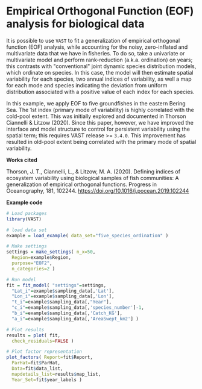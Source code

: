 
# Empirical Orthogonal Function (EOF) analysis for biological data

It is possible to use `VAST` to fit a generalization of empirical orthogonal function (EOF) analysis, while accounting for the noisy, zero-inflated and multivariate data that we have in fisheries.  To do so, take a univariate or multivariate model and perform rank-reduction (a.k.a. ordination) on years; this contrasts with "conventional" joint dynamic species distribution models, which ordinate on species. In this case, the model will then estimate spatial variability for each species, two annual indices of variability, as well a map for each mode and species indicating the deviation from uniform distribution associated with a positive value of each index for each species.

In this example, we apply EOF to five groundfishes in the eastern Bering Sea.  The 1st index (primary mode of variability) is highly correlated with the cold-pool extent. This was initially explored and documented in Thorson Ciannelli & Litzow (2020). Since this paper, however, we have improved the interface and model structure to control for persistent variability using the spatial term; this requires VAST release >= `3.4.0`.  This improvement has resulted in old-pool extent being correlated with the primary mode of spatial variability.

**Works cited**

Thorson, J. T., Ciannelli, L., & Litzow, M. A. (2020). Defining indices of ecosystem variability using biological samples of fish communities: A generalization of empirical orthogonal functions. Progress in Oceanography, 181, 102244. https://doi.org/10.1016/j.pocean.2019.102244

**Example code**

```R
# Load packages
library(VAST)

# load data set
example = load_example( data_set="five_species_ordination" )

# Make settings
settings = make_settings( n_x=50,
  Region=example$Region,
  purpose="EOF2",
  n_categories=2 )

# Run model
fit = fit_model( "settings"=settings,
  "Lat_i"=example$sampling_data[,'Lat'],
  "Lon_i"=example$sampling_data[,'Lon'],
  "t_i"=example$sampling_data[,"Year"],
  "c_i"=example$sampling_data[,'species_number']-1,
  "b_i"=example$sampling_data[,'Catch_KG'],
  "a_i"=example$sampling_data[,'AreaSwept_km2'] )

# Plot results
results = plot( fit,
  check_residuals=FALSE )

# Plot factor representation
plot_factors( Report=fit$Report,
  ParHat=fit$ParHat,
  Data=fit$data_list,
  mapdetails_list=results$map_list,
  Year_Set=fit$year_labels )
```

